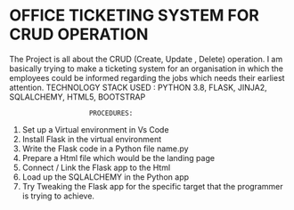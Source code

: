 # OFFICE TICKETING SYSTEM FOR CRUD OPERATION

The Project is all about the CRUD (Create, Update , Delete) operation. 
I am basically trying to make a ticketing system for an organisation in which the employees could be informed regarding the jobs which needs their earliest attention.
TECHNOLOGY STACK USED :
                        PYTHON 3.8,
                        FLASK, 
                        JINJA2,
                        SQLALCHEMY,
                        HTML5,
                        BOOTSTRAP
                        
                        PROCEDURES:
                        
1. Set up a Virtual environment in Vs Code
2. Install Flask in the virtual environment
3. Write the Flask code in a Python file name.py
4. Prepare a Html file which would be the landing page
5. Connect / Link the Flask app to the Html
6. Load up the SQLALCHEMY in the Python app
7. Try Tweaking the Flask app for the specific target that the programmer is trying to achieve.
                        
